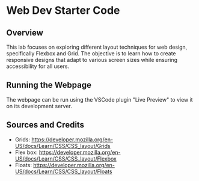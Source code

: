 # Web Dev Starter Code

## Overview

This lab focuses on exploring different layout techniques for web design, specifically Flexbox and Grid. The objective is to learn how to create responsive designs that adapt to various screen sizes while ensuring accessibility for all users.

## Running the Webpage

The webpage can be run using the VSCode plugin "Live Preview" to view it on its development server.

## Sources and Credits

- Grids: https://developer.mozilla.org/en-US/docs/Learn/CSS/CSS_layout/Grids
- Flex box: https://developer.mozilla.org/en-US/docs/Learn/CSS/CSS_layout/Flexbox
- Floats: https://developer.mozilla.org/en-US/docs/Learn/CSS/CSS_layout/Floats